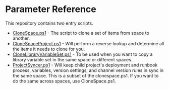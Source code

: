 # Parameter Reference

This repository contains two entry scripts.

- [CloneSpace.ps1](CloneSpaceParameterReference.md) - The script to clone a set of items from space to another.
- [CloneSpaceProject.ps1](CloneSpaceProjectParameterReference.md) - Will perform a reverse lookup and determine all the items it needs to clone for you.
- [CloneLibraryVariableSet.ps1](docs/CloneLibraryVariableSetParameterReference.md) - To be used when you want to copy a library variable set in the same space or different spaces.
- [ProjectSyncer.ps1](ProjectSyncerParameterReference.md) - Will keep child project's deployment and runbook process, variables, version settings, and channel version rules in sync in the same space.  This is a subset of the clonespace.ps1.  If you want to do the same across spaces, use CloneSpace.ps1.